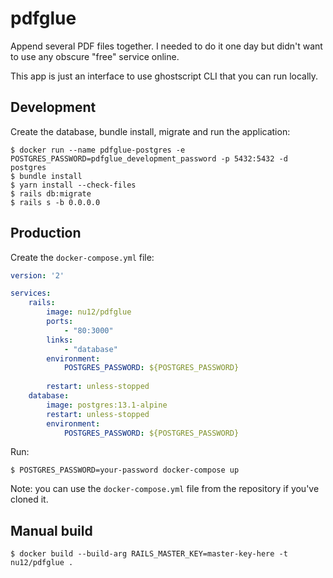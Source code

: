 # pdfglue

Append several PDF files together. I needed to do it one day but didn't want to use any obscure "free" service online. 

This app is just an interface to use ghostscript CLI that you can run locally.

## Development

Create the database, bundle install, migrate and run the application:

```shell
$ docker run --name pdfglue-postgres -e POSTGRES_PASSWORD=pdfglue_development_password -p 5432:5432 -d postgres
$ bundle install
$ yarn install --check-files
$ rails db:migrate
$ rails s -b 0.0.0.0
```

## Production

Create the `docker-compose.yml` file:

```yml
version: '2'

services: 
    rails:
        image: nu12/pdfglue
        ports: 
            - "80:3000"
        links:
            - "database"
        environment: 
            POSTGRES_PASSWORD: ${POSTGRES_PASSWORD}
            
        restart: unless-stopped
    database:
        image: postgres:13.1-alpine
        restart: unless-stopped
        environment: 
            POSTGRES_PASSWORD: ${POSTGRES_PASSWORD}
```

Run: 

```shell
$ POSTGRES_PASSWORD=your-password docker-compose up
```

Note: you can use the `docker-compose.yml` file from the repository if you've cloned it.

## Manual build

```shell
$ docker build --build-arg RAILS_MASTER_KEY=master-key-here -t nu12/pdfglue .
```